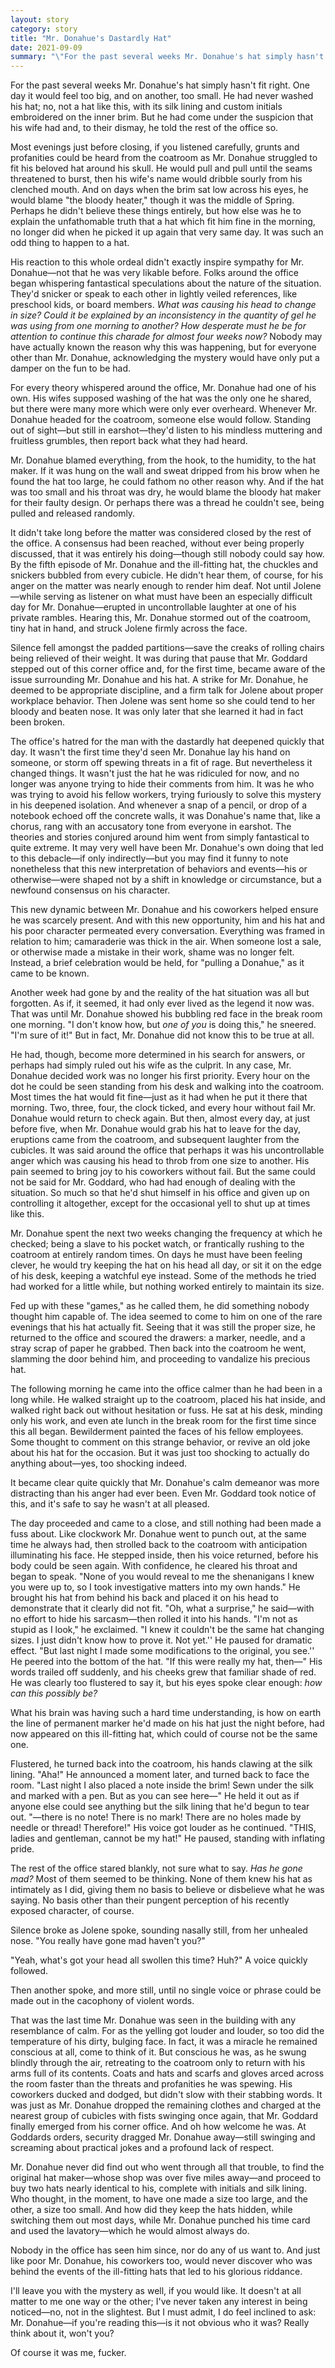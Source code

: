 ```yaml
---
layout: story
category: story
title: "Mr. Donahue's Dastardly Hat"
date: 2021-09-09
summary: "\"For the past several weeks Mr. Donahue's hat simply hasn't fit right. One day it would feel too big, and on another, too small.\""
---
```


For the past several weeks Mr. Donahue's hat simply hasn't fit right. One day it would feel too big, and on another, too small. He had never washed his hat; no, not a hat like this, with its silk lining and custom initials embroidered on the inner brim. But he had come under the suspicion that his wife had and, to their dismay, he told the rest of the office so.

Most evenings just before closing, if you listened carefully, grunts and profanities could be heard from the coatroom as Mr. Donahue struggled to fit his beloved hat around his skull. He would pull and pull until the seams threatened to burst, then his wife's name would dribble sourly from his clenched mouth. And on days when the brim sat low across his eyes, he would blame "the bloody heater," though it was the middle of Spring. Perhaps he didn't believe these things entirely, but how else was he to explain the unfathomable truth that a hat which fit him fine in the morning, no longer did when he picked it up again that very same day. It was such an odd thing to happen to a hat.

His reaction to this whole ordeal didn't exactly inspire sympathy for Mr. Donahue—not that he was very likable before. Folks around the office began whispering fantastical speculations about the nature of the situation. They'd snicker or speak to each other in lightly veiled references, like preschool kids, or board members. <i>What was causing his head to change in size? Could it be explained by an inconsistency in the quantity of gel he was using from one morning to another? How desperate must he be for attention to continue this charade for almost four weeks now?</i> Nobody may have actually known the reason why this was happening, but for everyone other than Mr. Donahue, acknowledging the mystery would have only put a damper on the fun to be had.

For every theory whispered around the office, Mr. Donahue had one of his own. His wifes supposed washing of the hat was the only one he shared, but there were many more which were only ever overheard. Whenever Mr. Donahue headed for the coatroom, someone else would follow. Standing out of sight—but still in earshot—they'd listen to his mindless muttering and fruitless grumbles, then report back what they had heard.

Mr. Donahue blamed everything, from the hook, to the humidity, to the hat maker. If it was hung on the wall and sweat dripped from his brow when he found the hat too large, he could fathom no other reason why. And if the hat was too small and his throat was dry, he would blame the bloody hat maker for their faulty design. Or perhaps there was a thread he couldn't see, being pulled and released randomly.

It didn't take long before the matter was considered closed by the rest of the office. A consensus had been reached, without ever being properly discussed, that it was entirely his doing—though still nobody could say how. By the fifth episode of Mr. Donahue and the ill-fitting hat, the chuckles and snickers bubbled from every cubicle. He didn't hear them, of course, for his anger on the matter was nearly enough to render him deaf. Not until Jolene—while serving as listener on what must have been an especially difficult day for Mr. Donahue—erupted in uncontrollable laughter at one of his private rambles. Hearing this, Mr. Donahue stormed out of the coatroom, tiny hat in hand, and struck Jolene firmly across the face.

Silence fell amongst the padded partitions—save the creaks of rolling chairs being relieved of their weight. It was during that pause that Mr. Goddard stepped out of this corner office and, for the first time, became aware of the issue surrounding Mr. Donahue and his hat. A strike for Mr. Donahue, he deemed to be appropriate discipline, and a firm talk for Jolene about proper workplace behavior. Then Jolene was sent home so she could tend to her bloody and beaten nose. It was only later that she learned it had in fact been broken.

The office's hatred for the man with the dastardly hat deepened quickly that day. It wasn't the first time they'd seen Mr. Donahue lay his hand on someone, or storm off spewing threats in a fit of rage. But nevertheless it changed things. It wasn't just the hat he was ridiculed for now, and no longer was anyone trying to hide their comments from him. It was he who was trying to avoid his fellow workers, trying furiously to solve this mystery in his deepened isolation. And whenever a snap of a pencil, or drop of a notebook echoed off the concrete walls, it was Donahue's name that, like a chorus, rang with an accusatory tone from everyone in earshot. The theories and stories conjured around him went from simply fantastical to quite extreme. It may very well have been Mr. Donahue's own doing that led to this debacle—if only indirectly—but you may find it funny to note nonetheless that this new interpretation of behaviors and events—his or otherwise—were shaped not by a shift in knowledge or circumstance, but a newfound consensus on his character.

This new dynamic between Mr. Donahue and his coworkers helped ensure he was scarcely present. And with this new opportunity, him and his hat and his poor character permeated every conversation. Everything was framed in relation to him; camaraderie was thick in the air. When someone lost a sale, or otherwise made a mistake in their work, shame was no longer felt. Instead, a brief celebration would be held, for "pulling a Donahue," as it came to be known.

Another week had gone by and the reality of the hat situation was all but forgotten. As if, it seemed, it had only ever lived as the legend it now was. That was until Mr. Donahue showed his bubbling red face in the break room one morning. "I don't know how, but <i>one of you</i> is doing this," he sneered. "I'm sure of it!" But in fact, Mr. Donahue did not know this to be true at all.

He had, though, become more determined in his search for answers, or perhaps had simply ruled out his wife as the culprit. In any case, Mr. Donahue decided work was no longer his first priority. Every hour on the dot he could be seen standing from his desk and walking into the coatroom. Most times the hat would fit fine—just as it had when he put it there that morning. Two, three, four, the clock ticked, and every hour without fail Mr. Donahue would return to check again. But then, almost every day, at just before five, when Mr. Donahue would grab his hat to leave for the day, eruptions came from the coatroom, and subsequent laughter from the cubicles. It was said around the office that perhaps it was his uncontrollable anger which was causing his head to throb from one size to another. His pain seemed to bring joy to his coworkers without fail. But the same could not be said for Mr. Goddard, who had had enough of dealing with the situation. So much so that he'd shut himself in his office and given up on controlling it altogether, except for the occasional yell to shut up at times like this.

Mr. Donahue spent the next two weeks changing the frequency at which he checked; being a slave to his pocket watch, or frantically rushing to the coatroom at entirely random times. On days he must have been feeling clever, he would try keeping the hat on his head all day, or sit it on the edge of his desk, keeping a watchful eye instead. Some of the methods he tried had worked for a little while, but nothing worked entirely to maintain its size.

Fed up with these "games," as he called them, he did something nobody thought him capable of. The idea seemed to come to him on one of the rare evenings that his hat actually fit. Seeing that it was still the proper size, he returned to the office and scoured the drawers: a marker, needle, and a stray scrap of paper he grabbed. Then back into the coatroom he went, slamming the door behind him, and proceeding to vandalize his precious hat.

The following morning he came into the office calmer than he had been in a long while. He walked straight up to the coatroom, placed his hat inside, and walked right back out without hesitation or fuss. He sat at his desk, minding only his work, and even ate lunch in the break room for the first time since this all began. Bewilderment painted the faces of his fellow employees. Some thought to comment on this strange behavior, or revive an old joke about his hat for the occasion. But it was just too shocking to actually do anything about—yes, too shocking indeed.

It became clear quite quickly that Mr. Donahue's calm demeanor was more distracting than his anger had ever been. Even Mr. Goddard took notice of this, and it's safe to say he wasn't at all pleased.

The day proceeded and came to a close, and still nothing had been made a fuss about. Like clockwork Mr. Donahue went to punch out, at the same time he always had, then strolled back to the coatroom with anticipation illuminating his face. He stepped inside, then his voice returned, before his body could be seen again. With confidence, he cleared his throat and began to speak. "None of you would reveal to me the shenanigans I knew you were up to, so I took investigative matters into my own hands." He brought his hat from behind his back and placed it on his head to demonstrate that it clearly did not fit. "Oh, what a surprise," he said—with no effort to hide his sarcasm—then rolled it into his hands. "I'm not as stupid as I look," he exclaimed. "I knew it couldn't be the same hat changing sizes. I just didn't know how to prove it. Not yet.'' He paused for dramatic effect. "But last night I made some modifications to the original, you see.'' He peered into the bottom of the hat. "If this were really my hat, then—" His words trailed off suddenly, and his cheeks grew that familiar shade of red. He was clearly too flustered to say it, but his eyes spoke clear enough: <i>how can this possibly be?</i>

What his brain was having such a hard time understanding, is how on earth the line of permanent marker he'd made on his hat just the night before, had now appeared on this ill-fitting hat, which could of course not be the same one.

Flustered, he turned back into the coatroom, his hands clawing at the silk lining. "Aha!" He announced a moment later, and turned back to face the room. "Last night I also placed a note inside the brim! Sewn under the silk and marked with a pen. But as you can see here—" He held it out as if anyone else could see anything but the silk lining that he'd begun to tear out. "—there is no note! There is no mark! There are no holes made by needle or thread! Therefore!" His voice got louder as he continued. "THIS, ladies and gentleman, cannot be my hat!" He paused, standing with inflating pride.

The rest of the office stared blankly, not sure what to say. <i>Has he gone mad?</i> Most of them seemed to be thinking. None of them knew his hat as intimately as I did, giving them no basis to believe or disbelieve what he was saying. No basis other than their pungent perception of his recently exposed character, of course.

Silence broke as Jolene spoke, sounding nasally still, from her unhealed nose. "You really have gone mad haven't you?"

"Yeah, what's got your head all swollen this time? Huh?" A voice quickly followed.

Then another spoke, and more still, until no single voice or phrase could be made out in the cacophony of violent words.

That was the last time Mr. Donahue was seen in the building with any resemblance of calm. For as the yelling got louder and louder, so too did the temperature of his dirty, bulging face. In fact, it was a miracle he remained conscious at all, come to think of it. But conscious he was, as he swung blindly through the air, retreating to the coatroom only to return with his arms full of its contents. Coats and hats and scarfs and gloves arced across the room faster than the threats and profanities he was spewing. His coworkers ducked and dodged, but didn't slow with their stabbing words. It was just as Mr. Donahue dropped the remaining clothes and charged at the nearest group of cubicles with fists swinging once again, that Mr. Goddard finally emerged from his corner office. And oh how welcome he was. At Goddards orders, security dragged Mr. Donahue away—still swinging and screaming about practical jokes and a profound lack of respect.

Mr. Donahue never did find out who went through all that trouble, to find the original hat maker—whose shop was over five miles away—and proceed to buy two hats nearly identical to his, complete with initials and silk lining. Who thought, in the moment, to have one made a size too large, and the other, a size too small. And how did they keep the hats hidden, while switching them out most days, while Mr. Donahue punched his time card and used the lavatory—which he would almost always do.

Nobody in the office has seen him since, nor do any of us want to. And just like poor Mr. Donahue, his coworkers too, would never discover who was behind the events of the ill-fitting hats that led to his glorious riddance.

I'll leave you with the mystery as well, if you would like. It doesn't at all matter to me one way or the other; I've never taken any interest in being noticed—no, not in the slightest. But I must admit, I do feel inclined to ask: Mr. Donahue—if you're reading this—is it not obvious who it was? Really think about it, won't you?

Of course it was me, fucker.
